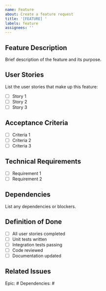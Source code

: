 ```yaml
---
name: Feature
about: Create a feature request
title: '[FEATURE] '
labels: feature
assignees: ''
---
```


## Feature Description
Brief description of the feature and its purpose.

## User Stories
List the user stories that make up this feature:
- [ ] Story 1
- [ ] Story 2
- [ ] Story 3

## Acceptance Criteria
- [ ] Criteria 1
- [ ] Criteria 2
- [ ] Criteria 3

## Technical Requirements
- [ ] Requirement 1
- [ ] Requirement 2

## Dependencies
List any dependencies or blockers.

## Definition of Done
- [ ] All user stories completed
- [ ] Unit tests written
- [ ] Integration tests passing
- [ ] Code reviewed
- [ ] Documentation updated

## Related Issues
Epic: #
Dependencies: #
